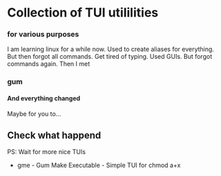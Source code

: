 # Collection of TUI utililities
### for various purposes

I am learning linux for a while now.
Used to create aliases for everything. But then forgot all commands. Get tired of typing. Used GUIs. But forgot commands again. Then I met
### gum
#### And everything changed
Maybe for you to...

## Check what happend

PS: Wait for more nice TUIs

- gme - Gum Make Executable - Simple TUI for chmod a+x
